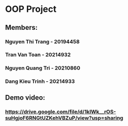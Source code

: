 
# OOP Project

## Members:

### Nguyen Thi Trang - 20194458
### Tran Van Toan - 20214932
### Nguyen Quang Tri - 20210860
### Dang Kieu Trinh - 20214933

## Demo video: 
### https://drive.google.com/file/d/1kIWk__rOS-suHgjoF6RNGtUZKehVBZuP/view?usp=sharing